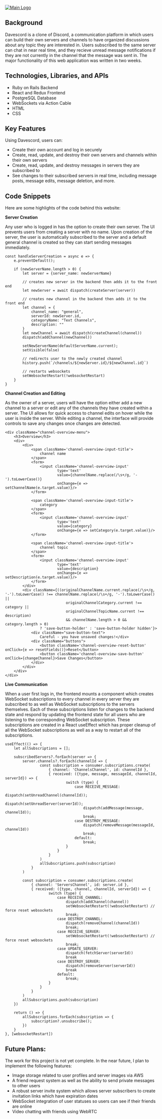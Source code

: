 [![Main Logo](frontend/src/assets/Davescord-logo.svg)](https://davescord.onrender.com/)

__Background__
----

Davescord is a clone of Discord, a communication platform in which users can build their own servers and channels to have organized discussions about any topic they are interested in. Users subscribed to the same server can chat in near real time, and they recieve unread message notifications if they are not currently in the channel that the message was sent in. The major functionality of this web application was written in two weeks.

__Technologies, Libraries, and APIs__
----
- Ruby on Rails Backend
- React and Redux Frontend
- PostgreSQL Database
- WebSockets via Action Cable
- HTML
- CSS

__Key Features__
----

Using Davescord, users can:
- Create their own account and log in securely
- Create, read, update, and destroy their own servers and channels within their own servers
- Create, read, update, and destroy messages in servers they are subscribed to
- See changes to their subscribed servers in real time, including message posts, message edits, message deletion, and more.

__Code Snippets__
----

Here are some highlights of the code behind this website:

__Server Creation__

Any user who is logged in has the option to create their own server. The UI prevents users from creating a server with no name. Upon creation of the server, the user is automatically subscribed to the server and a default general channel is created so they can start sending messages immediately.

```
const handleServerCreation = async e => {
    e.preventDefault();

    if (newServerName.length > 0) {
        let server = {server_name: newServerName}

        // creates new server in the backend then adds it to the front end
        let newServer = await dispatch(createServer(server))

        // creates new channel in the backend then adds it to the front end
        let channel = {
            channel_name: "general",
            serverId: newServer.id,
            categoryName: "Text Channels",
            description: ""
        }
        let newChannel = await dispatch(createChannel(channel))
        dispatch(addChannel(newChannel))

        setNewServerName(defaultServerName.current);
        setVisible(false)

        // redirects user to the newly created channel
        history.push(`/channels/${newServer.id}/${newChannel.id}`)

        // restarts websockets
        setWebsocketRestart(!websocketRestart)
    }
}
```

__Channel Creation and Editing__

As the owner of a server, users will have the option either add a new channel to a server or edit any of the channels they have created within a server. The UI allows for quick access to channel edits on hover while the user is inside the server. While editing a channel, the interface will provide controls to save any changes once changes are detected.

```
<div className="channel-overview-menu">
    <h3>Overview</h3>
    <div>
        <div>
            <span className='channel-overview-input-title'>
                channel name
            </span>
            <form>
                <input className='channel-overview-input'
                        type='text'
                        value={channelName.replace(/\s+/g, '-').toLowerCase()}
                        onChange={e => setChannelName(e.target.value)}/>
            </form>

            <span className='channel-overview-input-title'>
                category
            </span>
            <form>
                <input className='channel-overview-input'
                        type='text'
                        value={category}
                        onChange={e => setCategory(e.target.value)}/>
            </form>

            <span className='channel-overview-input-title'>
                channel topic
            </span>
            <form>
                <input className='channel-overview-input'
                        type='text'
                        value={description}
                        onChange={e => setDescription(e.target.value)}/>
            </form>
        </div>
        <div className={((originalChannelName.current.replace(/\s+/g, '-').toLowerCase() !== channelName.replace(/\s+/g, '-').toLowerCase() ||
                            originalChannelCategory.current !== category ||
                            originalChannelTopicName.current !== description)
                            && channelName.length > 0 && category.length > 0)
                ? 'save-button-holder' : 'save-button-holder hidden'}>
            <div className="save-button-text">
                Careful - you have unsaved changes!</div>
            <div className="buttons">
                <button className='channel-overview-reset-button' onClick={e => resetFields()}>Reset</button>
                <button className='channel-overview-save-button' onClick={changeChannel}>Save Changes</button>
            </div>
        </div>
    </div>
</div>
```

__Live Communication__

When a user first logs in, the frontend mounts a component which creates WebSocket subscriptions to every channel in every server they are subscribed to as well as WebSocket subscriptions to the servers themselves. Each of these subscriptions listen for changes to the backend state and respond by updating the frontend state for all users who are listening to the corresponding WebSocket subscription. These subscriptions are created in a React useEffect which has proper cleanup of all the WebSocket subscriptions as well as a way to restart all of the subscriptions.

```
useEffect(() => {
    let allSubscriptions = [];

    subscribedServers?.forEach(server => {
        server.channels?.forEach(channelId => {
                const subscription = consumer.subscriptions.create(
                    { channel: 'ChannelsChannel', id: channelId },
                    { received: ({type, message, messageId, channelId, serverId}) => {
                            switch (type) {
                                case RECEIVE_MESSAGE:
                                    dispatch(setUnreadChannel(channelId));
                                    dispatch(setUnreadServer(serverId));
                                    dispatch(addMessage(message, channelId));
                                    break;
                                case DESTROY_MESSAGE:
                                    dispatch(removeMessage(messageId, channelId))
                                    break;
                                default:
                                    break;
                            }
                        }
                    }
                )
                allSubscriptions.push(subscription)
            }
        )

        const subscription = consumer.subscriptions.create(
            { channel: 'ServersChannel', id: server.id },
            { received: ({type, channel, channelId, serverId}) => {
                    switch (type) {
                        case RECEIVE_CHANNEL:
                            dispatch(addChannel(channel))
                            setWebsocketRestart(!websocketRestart) // force reset websockets
                            break;
                        case DESTROY_CHANNEL:
                            dispatch(removeChannel(channelId))
                            break;
                        case RECEIVE_SERVER:
                            setWebsocketRestart(!websocketRestart) // force reset websockets
                            break;
                        case UPDATE_SERVER:
                            dispatch(fetchServer(serverId))
                            break
                        case DESTROY_SERVER:
                            dispatch(removeServer(serverId))
                            break
                        default:
                            break;
                    }
                }
            }
        )
        allSubscriptions.push(subscription)
    })

    return () => {
        allSubscriptions.forEach(subscription => {
            subscription?.unsubscribe();
        })
    }
}, [websocketRestart])
```

__Future Plans:__
----
The work for this project is not yet complete. In the near future, I plan to implement the following features:
- Image storage related to user profiles and server images via AWS
- A friend request system as well as the ability to send private messages to other users
- A robust server invite system which allows server subscribers to create invitation links which have expiration dates
- WebSocket integration of user statuses so users can see if their friends are online
- Video chatting with friends using WebRTC
